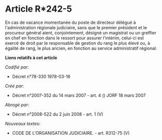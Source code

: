 # Article R*242-5

En cas de vacance momentanée du poste de directeur délégué à l'administration régionale judiciaire, sans que le premier
président et le procureur général aient, conjointement, désigné un magistrat ou un greffier en chef en fonction dans le
ressort pour assurer l'intérim, celui-ci est exercé de droit par le responsable de gestion du rang le plus élevé ou, à
égalité de rang, le plus ancien, en fonction au service administratif régional.

**Liens relatifs à cet article**

_Codifié par_:

  - Décret n°78-330 1978-03-16

_Créé par_:

  - Décret n°2007-352 du 14 mars 2007 - art. 4 () JORF 18 mars 2007

_Abrogé par_:

  - Décret n°2008-522 du 2 juin 2008 - art. 1 (V)

_Nouveaux textes_:

  - CODE DE L'ORGANISATION JUDICIAIRE. - art. R312-75 (V)
